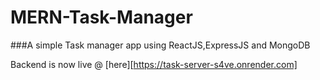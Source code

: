 # MERN-Task-Manager

###A simple Task manager app using ReactJS,ExpressJS and MongoDB


Backend is now live @ [here][https://task-server-s4ve.onrender.com]
